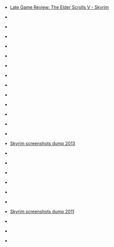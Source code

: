 
- [Late Game Review: The Elder Scrolls V - Skyrim](/2018/11/late-game-review-the-elder-scrolls-v-skyrim/)

- [](/2018/10/1054961545715900417/)

- [](/2018/06/174535189435/)

- [](/2013/09/cc3mwir/)

- [](/2013/08/cbgqsen/)

- [](/2013/07/1ir6l3/)

- [](/2013/06/can9sdy/)

- [](/2013/06/1fizhk/)

- [](/2013/06/caapcu7/)

- [](/2013/06/caapyx1/)

- [](/2013/06/caaw933/)

- [](/2013/06/1fi0a2/)

- [](/2013/06/caaiscc/)

- [](/2013/06/1fg9j6/)

- [Skyrim screenshots dump 2013](/2013/06/skyrim-2013/)

- [](/2012/09/zl5l5/)

- [](/2011/12/c37hyqf/)

- [](/2011/12/145840795528871937/)

- [](/2011/12/mycqh/)

- [](/2011/11/141815654138392576/)

- [](/2011/11/mtkft/)

- [Skyrim screenshots dump 2011](/2011/11/skyrim-2011/)

- [](/2011/11/mk7fz/)

- [](/2011/11/135032067888119810/)

- [](/2011/11/135001594151440386/)
